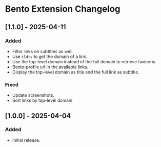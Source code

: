 # Bento Extension Changelog

## [1.1.0] - 2025-04-11

### Added

- Filter links on subtitles as well.
- Use `tldts` to get the domain of a link.
- Use the top-level domain instead of the full domain to retrieve favicons.
- Bento-profile url in the available links.
- Display the top-level domain as title and the full link as subtitle.

### Fixed

- Update screenshots.
- Sort links by top-level domain.

## [1.0.0] - 2025-04-04

### Added

- Initial release.
